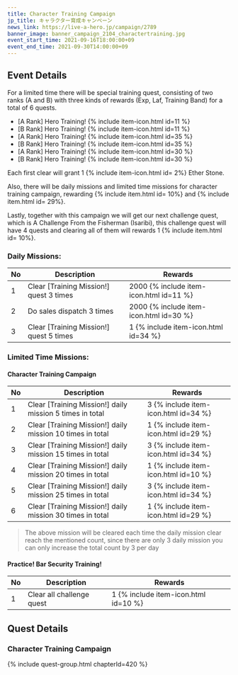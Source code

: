 ```yaml
---
title: Character Training Campaign
jp_title: キャラクター育成キャンペーン
news_link: https://live-a-hero.jp/campaign/2789
banner_image: banner_campaign_2104_charactertraining.jpg 
event_start_time: 2021-09-16T18:00:00+09
event_end_time: 2021-09-30T14:00:00+09
---
```


## Event Details

For a limited time there will be special training quest, consisting of two ranks (A and B) with three kinds of rewards (Exp, Laf, Training Band) for a total of 6 quests.

- \[A Rank\] Hero Training! {% include item-icon.html id=11 %}     
- \[B Rank\] Hero Training! {% include item-icon.html id=11 %}     
- \[A Rank\] Hero Training! {% include item-icon.html id=35 %}      
- \[B Rank\] Hero Training! {% include item-icon.html id=35 %}     
- \[A Rank\] Hero Training! {% include item-icon.html id=30 %} 
- \[B Rank\] Hero Training! {% include item-icon.html id=30 %} 

Each first clear will grant 1 {% include item-icon.html id= 2%} Ether Stone.

Also, there will be daily missions and limited time missions for character training campaign, rewarding {% include item.html id= 10%} and {% include item.html id= 29%}.

Lastly, together with this campaign we will get our next challenge quest, which is A Challenge From the Fisherman (Isaribi), this challenge quest will have 4 quests and clearing all of them will rewards 1 {% include item.html id= 10%}.

### Daily Missions: 

| No | Description | Rewards |
|----|-----------------------------------------------------------|----------------|
| 1  | Clear \[Training Mission!\] quest 3 times | 2000 {% include item-icon.html id=11 %} |
| 2  | Do sales dispatch 3 times | 2000 {% include item-icon.html id=30 %} |
| 3  | Clear \[Training Mission!\] quest 5 times  | 1 {% include item-icon.html id=34 %} |

### Limited Time Missions: 

#### Character Training Campaign

| No | Description | Rewards |
|----|-----------------------------------------------------------|----------------|
| 1  | Clear \[Training Mission!\] daily mission 5 times in total | 3 {% include item-icon.html id=34 %} |
| 2  | Clear \[Training Mission!\] daily mission 10 times in total | 1 {% include item-icon.html id=29 %} |
| 3  | Clear \[Training Mission!\] daily mission 15 times in total | 3 {% include item-icon.html id=34 %} |
| 4  | Clear \[Training Mission!\] daily mission 20 times in total | 1 {% include item-icon.html id=10 %} |
| 5  | Clear \[Training Mission!\] daily mission 25 times in total | 3 {% include item-icon.html id=34 %} |
| 6  | Clear \[Training Mission!\] daily mission 30 times in total | 1 {% include item-icon.html id=29 %} |

> The above mission will be cleared each time the daily mission clear reach the mentioned count, since there are only 3 daily mission you can only increase the total count by 3 per day

#### Practice! Bar Security Training!

| No | Description | Rewards |
|----|-----------------------------------------------------------|----------------|
| 1  | Clear all challenge quest | 1 {% include item-icon.html id=10 %} |

## Quest Details

### Character Training Campaign

{% include quest-group.html chapterId=420 %}

